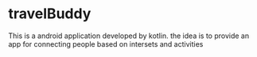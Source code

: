 # travelBuddy
This is a android application developed by kotlin. the idea is to provide an app for connecting people based on intersets and activities
